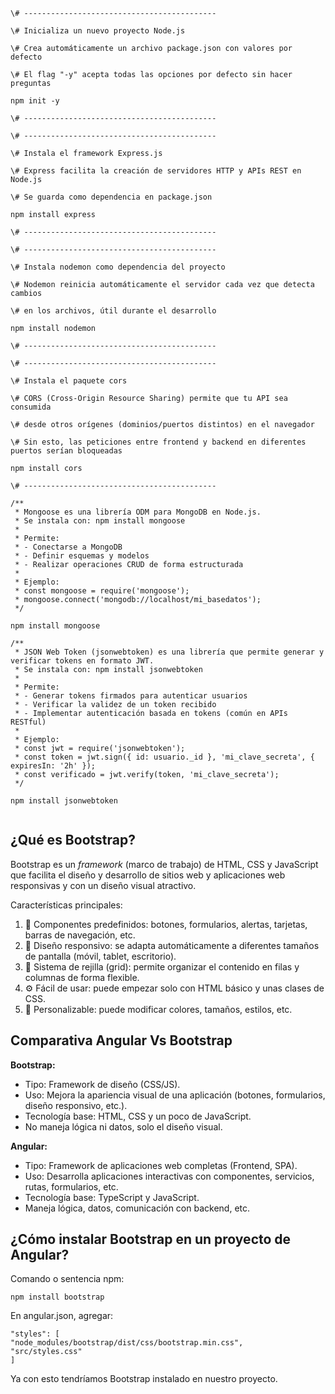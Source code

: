 ```
\# -------------------------------------------

\# Inicializa un nuevo proyecto Node.js

\# Crea automáticamente un archivo package.json con valores por defecto

\# El flag "-y" acepta todas las opciones por defecto sin hacer preguntas

npm init -y

\# -------------------------------------------

\# -------------------------------------------

\# Instala el framework Express.js

\# Express facilita la creación de servidores HTTP y APIs REST en Node.js

\# Se guarda como dependencia en package.json

npm install express

\# -------------------------------------------

\# -------------------------------------------

\# Instala nodemon como dependencia del proyecto

\# Nodemon reinicia automáticamente el servidor cada vez que detecta cambios

\# en los archivos, útil durante el desarrollo

npm install nodemon

\# -------------------------------------------

\# -------------------------------------------

\# Instala el paquete cors

\# CORS (Cross-Origin Resource Sharing) permite que tu API sea consumida

\# desde otros orígenes (dominios/puertos distintos) en el navegador

\# Sin esto, las peticiones entre frontend y backend en diferentes puertos serían bloqueadas

npm install cors

\# -------------------------------------------

/**
 * Mongoose es una librería ODM para MongoDB en Node.js.
 * Se instala con: npm install mongoose
 * 
 * Permite:
 * - Conectarse a MongoDB
 * - Definir esquemas y modelos
 * - Realizar operaciones CRUD de forma estructurada
 *
 * Ejemplo:
 * const mongoose = require('mongoose');
 * mongoose.connect('mongodb://localhost/mi_basedatos');
 */

npm install mongoose

/**
 * JSON Web Token (jsonwebtoken) es una librería que permite generar y verificar tokens en formato JWT.
 * Se instala con: npm install jsonwebtoken
 * 
 * Permite:
 * - Generar tokens firmados para autenticar usuarios
 * - Verificar la validez de un token recibido
 * - Implementar autenticación basada en tokens (común en APIs RESTful)
 * 
 * Ejemplo:
 * const jwt = require('jsonwebtoken');
 * const token = jwt.sign({ id: usuario._id }, 'mi_clave_secreta', { expiresIn: '2h' });
 * const verificado = jwt.verify(token, 'mi_clave_secreta');
 */

npm install jsonwebtoken


```

## ¿Qué es Bootstrap?

Bootstrap es un _framework_ (marco de trabajo) de HTML, CSS y JavaScript que facilita el diseño y desarrollo de sitios web y aplicaciones web responsivas y con un diseño visual atractivo.

Características principales:

1. 🎨 Componentes predefinidos: botones, formularios, alertas, tarjetas, barras de navegación, etc.
2. 📱 Diseño responsivo: se adapta automáticamente a diferentes tamaños de pantalla (móvil, tablet, escritorio).
3. 🧱 Sistema de rejilla (grid): permite organizar el contenido en filas y columnas de forma flexible.
4. ⚙️ Fácil de usar: puede empezar solo con HTML básico y unas clases de CSS.
5. 🔧 Personalizable: puede modificar colores, tamaños, estilos, etc.

## Comparativa Angular Vs Bootstrap

**Bootstrap:**

- Tipo: Framework de diseño (CSS/JS).
- Uso: Mejora la apariencia visual de una aplicación (botones, formularios, diseño responsivo, etc.).
- Tecnología base: HTML, CSS y un poco de JavaScript.
- No maneja lógica ni datos, solo el diseño visual.

**Angular:**

- Tipo: Framework de aplicaciones web completas (Frontend, SPA).
- Uso: Desarrolla aplicaciones interactivas con componentes, servicios, rutas, formularios, etc.
- Tecnología base: TypeScript y JavaScript.
- Maneja lógica, datos, comunicación con backend, etc.

## ¿Cómo instalar Bootstrap en un proyecto de Angular?

Comando o sentencia npm:
```
npm install bootstrap
```
En angular.json, agregar:
```
"styles": [
"node_modules/bootstrap/dist/css/bootstrap.min.css",
"src/styles.css"
]
```
Ya con esto tendríamos Bootstrap instalado en nuestro proyecto.
